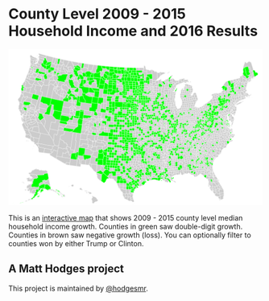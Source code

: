 # County Level 2009 - 2015 Household Income and 2016 Results

![map_growth](https://raw.githubusercontent.com/hodgesmr/2009_to_2015_household_income/master/img/map_growth.png)

This is an [interactive map](http://matthodges.com/2009_to_2015_household_income/) that shows 2009 - 2015 county level median household income growth. Counties in green saw double-digit growth. Counties in brown saw negative growth (loss). You can optionally filter to counties won by either Trump or Clinton.

## A Matt Hodges project

This project is maintained by [@hodgesmr](http://twitter.com/hodgesmr).

